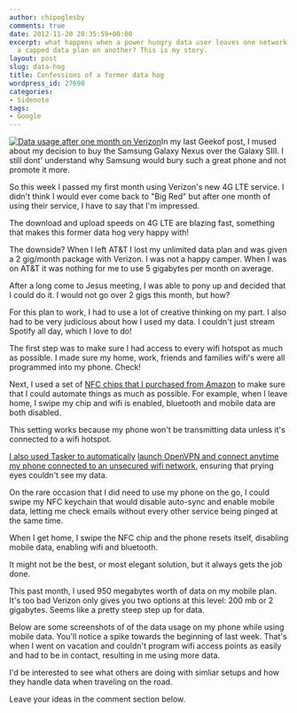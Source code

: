 ```yaml
---
author: chipoglesby
comments: true
date: 2012-11-20 20:35:59+00:00
excerpt: what happens when a power hungry data user leaves one network and is given
  a capped data plan on another? This is my story.
layout: post
slug: data-hog
title: Confessions of a former data hog
wordpress_id: 27690
categories:
- Sidenote
tags:
- Google
---
```


[![Data usage after one month on Verizon](http://farm9.staticflickr.com/8198/8203122761_62c425b073.jpg)](http://farm9.staticflickr.com/8198/8203122761_103253fde6_o.jpg)In my last Geekof post, I mused about my decision to buy the Samsung Galaxy Nexus over the Galaxy SIII. I still dont' understand why Samsung would bury such a great phone and not promote it more.

So this week I passed my first month using Verizon's new 4G LTE service. I didn't think I would ever come back to "Big Red" but after one month of using their service, I have to say that I'm impressed.

The download and upload speeds on 4G LTE are blazing fast, something that makes this former data hog very happy with!

The downside? When I left AT&T I lost my unlimited data plan and was given a 2 gig/month package with Verizon. I was not a happy camper. When I was on AT&T it was nothing for me to use 5 gigabytes per month on average.

After a long come to Jesus meeting, I was able to pony up and decided that I could do it. I would not go over 2 gigs this month, but how?

For this plan to work, I had to use a lot of creative thinking on my part. I also had to be very judicious about how I used my data. I couldn't just stream Spotify all day, which I love to do!

The first step was to make sure I had access to every wifi hotspot as much as possible. I made sure my home, work, friends and families wifi's were all programmed into my phone. Check!

Next, I used a set of [NFC chips that I purchased from Amazon](http://www.chipoglesby.com/2012/11/nfc-chips/) to make sure that I could automate things as much as possible. For example, when I leave home, I swipe my chip and wifi is enabled, bluetooth and mobile data are both disabled.

This setting works because my phone won't be transmitting data unless it's connected to a wifi hotspot.

[I also used Tasker to automatically](http://tasker.wikidot.com/profile-index) [launch OpenVPN and connect anytime my phone connected to an unsecured wifi network](http://www.chipoglesby.com/2012/11/secure-browsing/), ensuring that prying eyes couldn't see my data.

On the rare occasion that I did need to use my phone on the go, I could swipe my NFC keychain that would disable auto-sync and enable mobile data, letting me check emails without every other service being pinged at the same time.

When I get home, I swipe the NFC chip and the phone resets itself, disabling mobile data, enabling wifi and bluetooth.

It might not be the best, or most elegant solution, but it always gets the job done.

This past month, I used 950 megabytes worth of data on my mobile plan. It's too bad Verizon only gives you two options at this level: 200 mb or 2 gigabytes. Seems like a pretty steep step up for data.

Below are some screenshots of of the data usage on my phone while using mobile data. You'll notice a spike towards the beginning of last week. That's when I went on vacation and couldn't program wifi access points as easily and had to be in contact, resulting in me using more data.

I'd be interested to see what others are doing with simliar setups and how they handle data when traveling on the road.

Leave your ideas in the comment section below.
